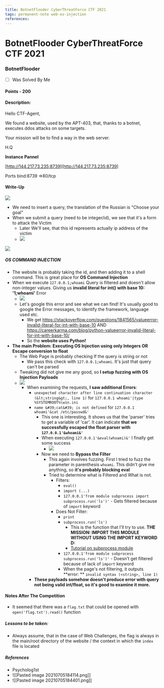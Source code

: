 ```yaml
---
title: BotnetFlooder CyberThreatForce CTF 2021
tags: permanent-note web-os-injection
references:
---
```

# BotnetFlooder CyberThreatForce CTF 2021

### BotnetFlooder
- [ ] Was Solved By Me
#### Points -  200
#### Description:
Hello CTF-Agent,

We found a website, used by the APT-403, that, thanks to a botnet, executes ddos attacks on some targets.

Your mission will be to find a way in the web server.

H.Q

**Instance Pannel**

[http://144.217.73.235:8739](http://144.217.73.235:8739)

Ports bind:8739 =>80/tcp



#### Write-Up
![](https://i.imgur.com/SEbLFav.png)
- We need to insert a query, the translation of the Russian is "Choose your goal"
- When we submit a query (need to be integer/id), we see that it's a form to attack the Victim
	- Later We'll see, that this id represents actually ip address of the victim
	- ![](https://i.imgur.com/L8PeAqn.png)
	
![](https://i.imgur.com/3oWRuSF.png)

##### OS COMMAND INJECTION

- The website is probably taking the id, and then adding it to a shell command. This is great place for **OS Command Injection**
- When we execute `127.0.0.1;whoami` Query is filtered  and doesn't allow non-integer values. Giving us **invalid literal for int() with base 10: '1;whoami'** Error
	- ![](https://i.imgur.com/TKSZbUh.png)
	- Let's google this error and see what we can find! It's usually good to google the Error messages, to identify the framework, language used etc.
		- We get https://stackoverflow.com/questions/1841565/valueerror-invalid-literal-for-int-with-base-10 AND https://careerkarma.com/blog/python-valueerror-invalid-literal-for-int-with-base-10/
		- So the **website uses Python!**
- **The main Problem: Executing OS Injection using only Integers OR Escape conversion to float**
	- The Web Page is probably checking If the query is string or not
		- We pass this check with `127.0.0.1;whoami`.  It's just that query can't be parsed 
	- Tweaking did not give me any good, so **I setup fuzzing with OS Injection Payloads**
	- ![](https://i.imgur.com/4bK9X1p.png)
		- When examining the requests, **I saw additional Errors**:
			- `unexpected character after line continuation character (&lt;string&gt;, line 1)` for `127.0.0.1 whoami'|type %SYSTEMROOT%\win.ini`
			- `name &#39;cat&#39; is not defined` for `127.0.0.1 whoami'&cat /etc/passwd&'`
				- This one is interesting. It shows us that the 'parser' tries to get a variable of 'car'. It can indicate **that we successfully escaped the float parser with `127.0.0.1'&whoami&'`**
				- When executing `127.0.0.1'&eval(whoami)&'` I finally get some success
					- ![](https://i.imgur.com/93klsVd.png)
				- Now we need to **Bypass the Filter**
					- This again involves fuzzing. First I tried to fuzz the parameter in parenthesis `whoami`. This didn't give me anything, so **it's probably blocking eval**
					- Tried to determine what is Filtered and What is not.
						- Filters:
							- `eval()`
							- `import (...)`
							- `127.0.0.1'from module subprocess import subprocess.run('ls')'` - Gets filtered because of `import` keyword
						- Does Not Filter:
							- `print`
							- `subprocess.run('ls')`
								- This is the function that I'll try to use. **THE MISSION: IMPORT THIS MODULE WITHOUT USING THE IMPORT KEYWORD D:**
								- [Tutorial on subprocess module](https://www.youtube.com/watch?v=2Fp1N6dof0Y)
							- `127.0.0.1'from module subprocess subprocess.run('ls')'` - Doesn't get filtered because of lack of `import` keyword
							- When the page's not filtering, it outputs **error: ** `invalid syntax (<string>, line 1)`
			- **These payloads somehow doesn't produce error with query not being valid int/float, so it's good to examine it more.**
#### Notes After The Competition
- It seemed that there was a `flag.txt` that could be opened with `open('flag.txt').read()` function

##### Lessons to be taken:
- Always assume, that in the case of Web Challenges, the flag is always in the main/root directory of the website / the context in which the `index` file is located
##### References
- Psycholog1st
- ![[Pasted image 20210705184114.png]]
- ![[Pasted image 20210705184401.png]]